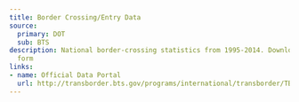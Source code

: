 ```yaml
---
title: Border Crossing/Entry Data
source:
  primary: DOT
  sub: BTS
description: National border-crossing statistics from 1995-2014. Downloadable in CSV
  form
links:
- name: Official Data Portal
  url: http://transborder.bts.gov/programs/international/transborder/TBDR_BC/TBDR_BCQ.html
---
```

